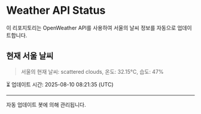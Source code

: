
# Weather API Status

이 리포지토리는 OpenWeather API를 사용하여 서울의 날씨 정보를 자동으로 업데이트합니다.

## 현재 서울 날씨
> 서울의 현재 날씨: scattered clouds, 온도: 32.15°C, 습도: 47%

⏳ 업데이트 시간: 2025-08-10 08:21:35 (UTC)

---
자동 업데이트 봇에 의해 관리됩니다.
